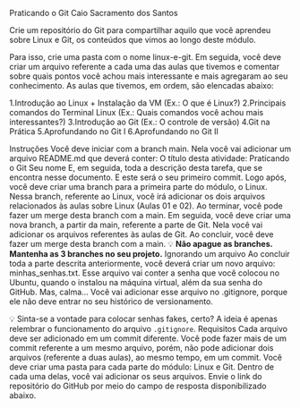Praticando o Git
Caio Sacramento dos Santos

Crie um repositório do Git para compartilhar aquilo que você aprendeu sobre Linux e Git, os conteúdos que vimos ao longo deste módulo.

Para isso, crie uma pasta com o nome linux-e-git. Em seguida, você deve criar um arquivo referente a cada uma das aulas que tivemos e comentar sobre quais pontos você achou mais interessante e mais agregaram ao seu conhecimento. As aulas que tivemos, em ordem, são elencadas abaixo:

1.Introdução ao Linux + Instalação da VM (Ex.: O que é Linux?)
2.Principais comandos do Terminal Linux (Ex.: Quais comandos você achou mais interessantes?)
3.Introdução ao Git (Ex.: O controle de versão)
4.Git na Prática
5.Aprofundando no Git I
6.Aprofundando no Git II

Instruções
Você deve iniciar com a branch main. Nela você vai adicionar um arquivo README.md que deverá conter:
O título desta atividade: Praticando o Git
Seu nome
E, em seguida, toda a descrição desta tarefa, que se encontra nesse documento.
E este será o seu primeiro commit.
Logo após, você deve criar uma branch para a primeira parte do módulo, o Linux. Nessa branch, referente ao Linux, você irá adicionar os dois arquivos relacionados às aulas sobre Linux (Aulas 01 e 02).
Ao terminar, você pode fazer um merge desta branch com a main.
Em seguida, você deve criar uma nova branch, a partir da main, referente a parte de Git. Nela você vai adicionar os arquivos referentes às aulas de Git.
Ao concluir, você deve fazer um merge desta branch com a main.
💡 **Não apague as branches. Mantenha as 3 branches no seu projeto.**
Ignorando um arquivo
Ao concluir toda a parte descrita anteriormente, você deverá criar um novo arquivo: minhas_senhas.txt. Esse arquivo vai conter a senha que você colocou no Ubuntu, quando o instalou na máquina virtual, além da sua senha do GitHub. Mas, calma... Você vai adicionar esse arquivo no .gitignore, porque ele não deve entrar no seu histórico de versionamento.

💡 Sinta-se a vontade para colocar senhas fakes, certo? A ideia é apenas relembrar o funcionamento do arquivo `.gitignore`.
Requisitos
Cada arquivo deve ser adicionado em um commit diferente.
Você pode fazer mais de um commit referente a um mesmo arquivo, porém, não pode adicionar dois arquivos (referente a duas aulas), ao mesmo tempo, em um commit.
Você deve criar uma pasta para cada parte do módulo: Linux e Git. Dentro de cada uma delas, você vai adicionar os seus arquivos.
Envie o link do repositório do GitHub por meio do campo de resposta disponibilizado abaixo.
